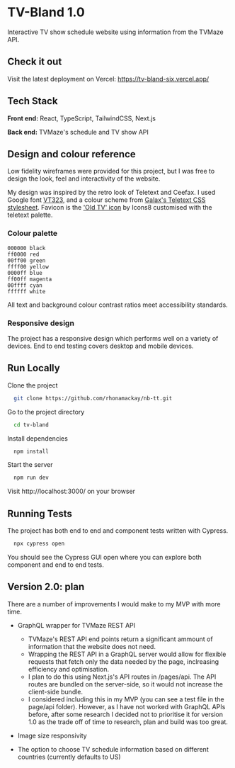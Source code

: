 
# TV-Bland 1.0

Interactive TV show schedule website using information from the TVMaze API. 


## Check it out

Visit the latest deployment on Vercel: https://tv-bland-six.vercel.app/


## Tech Stack

**Front end:** React, TypeScript, TailwindCSS, Next.js

**Back end:** TVMaze's schedule and TV show API

## Design and colour reference
Low fidelity wireframes were provided for this project, but I was free to design the look, feel and interactivity of the website. 

My design was inspired by the retro look of Teletext and Ceefax. I used Google font [VT323](https://fonts.google.com/specimen/VT323), and a colour scheme from [Galax's Teletext CSS stylesheet](https://galax.xyz/TELETEXT/TELETEXT.CSS). Favicon is the ['Old TV' icon](https://icons8.com/icon/AZwb90aYpYkE/old-tv) by Icons8 customised with the teletext palette. 

### Colour palette 
    000000 black
    ff0000 red
    00ff00 green
    ffff00 yellow
    0000ff blue
    ff00ff magenta
    00ffff cyan
    ffffff white
 
All text and background colour contrast ratios meet accessibility standards. 

### Responsive design 
The project has a responsive design which performs well on a variety of devices. End to end testing covers desktop and mobile devices. 
## Run Locally

Clone the project

```bash
  git clone https://github.com/rhonamackay/nb-tt.git
```

Go to the project directory

```bash
  cd tv-bland
```

Install dependencies

```bash
  npm install
```

Start the server

```bash
  npm run dev
```
Visit http://localhost:3000/ on your browser

## Running Tests

The project has both end to end and component tests written with Cypress. 

```bash
  npx cypress open
```

You should see the Cypress GUI open where you can explore both component and end to end tests. 


## Version 2.0: plan

There are a number of improvements I would make to my MVP with more time. 

- GraphQL wrapper for TVMaze REST API
    - TVMaze's REST API end points return a significant ammount of information that the website does not need. 
    - Wrapping the REST API in a GraphQL server would allow for flexible requests that fetch only the data needed by the page, inclreasing efficiency and optimisation. 
    - I plan to do this using Next.js's API routes in /pages/api. The API routes are bundled on the server-side, so it would not increase the client-side bundle. 
    - I considered including this in my MVP (you can see a test file in the page/api folder). However, as I have not worked with GraphQL APIs before, after some research I decided not to prioritise it for version 1.0 as the trade off of time to research, plan and build was too great.

- Image size responsivity

- The option to choose TV schedule information based on different countries (currently defaults to US)
